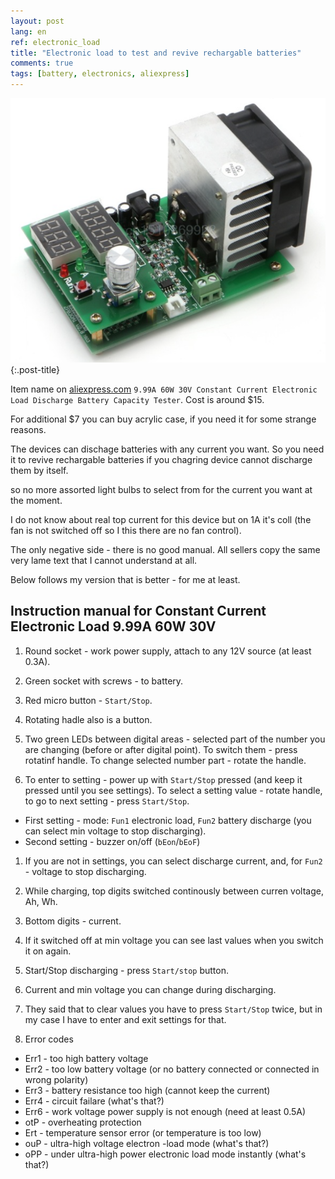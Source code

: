 ```yaml
---
layout: post
lang: en
ref: electronic_load
title: "Electronic load to test and revive rechargable batteries"
comments: true
tags: [battery, electronics, aliexpress]
---
```


![](/images/electronic_load_ali.png){:.post-title}

Item name on [aliexpress.com](https://www.aliexpress.com/item/9-99A-60W-30V-Constant-Current-Electronic-Load-Discharge-Battery-Capacity-Tester/32776310672.html?spm=a2g0s.9042311.0.0.BmzLSN)
 `9.99A 60W 30V Constant Current Electronic Load Discharge Battery Capacity Tester`.
Cost is around $15.

For additional $7 you can buy acrylic case, if you need it for some strange reasons.

The devices can dischage batteries with any current you want.
So you need it to revive rechargable batteries if you chagring device cannot discharge them
by itself.

so no more assorted light bulbs to select from for the current you want at the moment.

I do not know about real top current for this device but on 1A it's coll (the fan is not
switched off so I this there are no fan control).

The only negative side - there is no good manual. All sellers copy the same very lame text
that I cannot understand at all.

Below follows my version that is better - for me at least.

## Instruction manual for Constant Current Electronic Load 9.99A 60W 30V

1. Round socket - work power supply, attach to any 12V source (at least 0.3A).

1. Green socket with screws - to battery.

1. Red micro button - `Start/Stop`.

1. Rotating hadle also is a button.

1. Two green LEDs between digital areas - selected part of the number you are changing (before
or after digital point).
To switch them - press rotatinf handle. To change selected number part - rotate the handle.

1. To enter to setting - power up with `Start/Stop` pressed (and keep it pressed until
you see settings). To select a setting value - rotate handle, to go to next setting - press `Start/Stop`.
  * First setting - mode: `Fun1` electronic load, `Fun2` battery discharge (you can select
  min voltage to stop discharging).
  * Second setting - buzzer on/off (`bEon`/`bEoF`)
    
1. If you are not in settings, you can select discharge current, and, for `Fun2` - voltage to stop discharging.

1. While charging, top digits switched continously between curren voltage, Ah, Wh.

1. Bottom digits - current.

1. If it switched off at min voltage you can see last values when you switch it on again.

1. Start/Stop discharging - press `Start/stop` button.

1. Current and min voltage you can change during discharging.

1. They said that to clear values you have to press `Start/Stop` twice, but in my case
I have to enter and exit settings for that.

1. Error codes
  * Err1 - too high battery voltage
  * Err2 - too low battery voltage (or no battery connected or connected in wrong polarity)
  * Err3 - battery resistance too high (cannot keep the current)
  * Err4 - circuit failare (what's that?)
  * Err6 - work voltage power supply is not enough (need at least 0.5A)
  * otP - overheating protection
  * Ert - temperature sensor error (or temperature is too low)
  * ouP - ultra-high voltage electron -load mode (what's that?)
  * oPP - under ultra-high power electronic load mode instantly (what's that?)
    